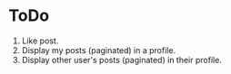 # ToDo

1. Like post.
2. Display my posts (paginated) in a profile.
3. Display other user's posts (paginated) in their profile.
